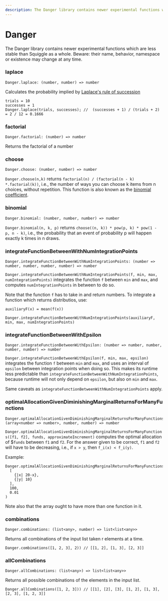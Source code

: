 ```yaml
---
description: The Danger library contains newer experimental functions which are less stable than Squiggle as a whole
---
```


# Danger

The Danger library contains newer experimental functions which are less stable than Squiggle as a whole. Beware: their name, behavior, namespace or existence may change at any time.

### laplace

```
Danger.laplace: (number, number) => number
```

Calculates the probability implied by [Laplace's rule of succession](https://en.wikipedia.org/wiki/Rule_of_succession)

```squiggle
trials = 10
successes = 1
Danger.laplace(trials, successes); //  (successes + 1) / (trials + 2)  = 2 / 12 = 0.1666
```

### factorial

```
Danger.factorial: (number) => number
```

Returns the factorial of a number

### choose

```
Danger.choose: (number, number) => number
```

`Danger.choose(n,k)` returns `factorial(n) / (factorial(n - k) *.factorial(k))`, i.e., the number of ways you can choose k items from n choices, without repetition. This function is also known as the [binomial coefficient](https://en.wikipedia.org/wiki/Binomial_coefficient).

### binomial

```
Danger.binomial: (number, number, number) => number
```

`Danger.binomial(n, k, p)` returns `choose((n, k)) * pow(p, k) * pow(1 - p, n - k)`, i.e., the probability that an event of probability p will happen exactly k times in n draws.

### integrateFunctionBetweenWithNumIntegrationPoints

```
Danger.integrateFunctionBetweenWithNumIntegrationPoints: (number => number, number, number, number) => number
```

`Danger.integrateFunctionBetweenWithNumIntegrationPoints(f, min, max, numIntegrationPoints)` integrates the function `f` between `min` and `max`, and computes `numIntegrationPoints` in between to do so.

Note that the function `f` has to take in and return numbers. To integrate a function which returns distributios, use:

```squiggle
auxiliaryF(x) = mean(f(x))

Danger.integrateFunctionBetweenWithNumIntegrationPoints(auxiliaryF, min, max, numIntegrationPoints)
```

### integrateFunctionBetweenWithEpsilon

```
Danger.integrateFunctionBetweenWithEpsilon: (number => number, number, number, number) => number
```

`Danger.integrateFunctionBetweenWithEpsilon(f, min, max, epsilon)` integrates the function `f` between `min` and `max`, and uses an interval of `epsilon` between integration points when doing so. This makes its runtime less predictable than `integrateFunctionBetweenWithNumIntegrationPoints`, because runtime will not only depend on `epsilon`, but also on `min` and `max`.

Same caveats as `integrateFunctionBetweenWithNumIntegrationPoints` apply.

### optimalAllocationGivenDiminishingMarginalReturnsForManyFunctions

```
Danger.optimalAllocationGivenDiminishingMarginalReturnsForManyFunctions: (array<number => number>, number, number) => number
```

`Danger.optimalAllocationGivenDiminishingMarginalReturnsForManyFunctions([f1, f2], funds, approximateIncrement)` computes the optimal allocation of $`funds` between `f1` and `f2`. For the answer given to be correct, `f1` and `f2` will have to be decreasing, i.e., if `x > y`, then `f_i(x) < f_i(y)`.

Example:

```squiggle
Danger.optimalAllocationGivenDiminishingMarginalReturnsForManyFunctions(
  [
    {|x| 20-x},
    {|y| 10}
  ],
  100,
  0.01
)
```

Note also that the array ought to have more than one function in it.

### combinations
```
Danger.combinations: (list<any>, number) => list<list<any>>
```
Returns all combinations of the input list taken r elements at a time. 

```squiggle
Danger.combinations([1, 2, 3], 2)) // [[1, 2], [1, 3], [2, 3]]
```

### allCombinations
```
Danger.allCombinations: (list<any>) => list<list<any>>
```
Returns all possible combinations of the elements in the input list.

```squiggle
Danger.allCombinations([1, 2, 3])) // [[1], [2], [3], [1, 2], [1, 3], [2, 3], [1, 2, 3]]
```